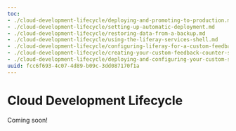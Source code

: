 ```yaml
---
toc:
- ./cloud-development-lifecycle/deploying-and-promoting-to-production.md
- ./cloud-development-lifecycle/setting-up-automatic-deployment.md
- ./cloud-development-lifecycle/restoring-data-from-a-backup.md
- ./cloud-development-lifecycle/using-the-liferay-services-shell.md
- ./cloud-development-lifecycle/configuring-liferay-for-a-custom-feedback-counter-service.md
- ./cloud-development-lifecycle/creating-your-custom-feedback-counter-service.md
- ./cloud-development-lifecycle/deploying-and-configuring-your-custom-service.md
uuid: fcc6f693-4c07-4d89-b09c-3dd087170f1a
---
```

# Cloud Development Lifecycle

Coming soon!
